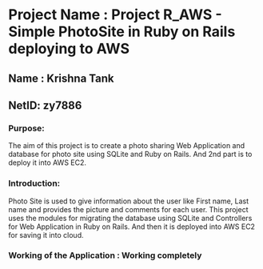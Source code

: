 # Project Name : Project R_AWS - Simple PhotoSite in Ruby on Rails deploying to AWS

## Name : Krishna Tank
## NetID: zy7886

### Purpose: 
The aim of this project is to create a photo sharing Web Application and database for photo site using SQLite and Ruby on Rails. And 2nd part is to deploy it into AWS EC2. 

### Introduction: 
Photo Site is used to give information about the user like First name, Last name and provides the picture and comments for each user. This project uses the modules for migrating the database using SQLite and Controllers for Web Application in Ruby on Rails. And then it is deployed into AWS EC2 for saving it into cloud.

### Working of the Application : Working completely
